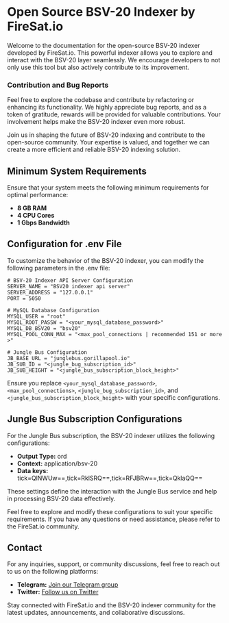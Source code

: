 
# Open Source BSV-20 Indexer by FireSat.io

Welcome to the documentation for the open-source BSV-20 indexer developed by FireSat.io. This powerful indexer allows you to explore and interact with the BSV-20 layer seamlessly. We encourage developers to not only use this tool but also actively contribute to its improvement.

### Contribution and Bug Reports

Feel free to explore the codebase and contribute by refactoring or enhancing its functionality. We highly appreciate bug reports, and as a token of gratitude, rewards will be provided for valuable contributions. Your involvement helps make the BSV-20 indexer even more robust.

Join us in shaping the future of BSV-20 indexing and contribute to the open-source community. Your expertise is valued, and together we can create a more efficient and reliable BSV-20 indexing solution.

## Minimum System Requirements

Ensure that your system meets the following minimum requirements for optimal performance:

- **8 GB RAM**
- **4 CPU Cores**
- **1 Gbps Bandwidth**

## Configuration for .env File

To customize the behavior of the BSV-20 indexer, you can modify the following parameters in the .env file:

```env
# BSV-20 Indexer API Server Configuration
SERVER_NAME = "BSV20 indexer api server"
SERVER_ADDRESS = "127.0.0.1"
PORT = 5050

# MySQL Database Configuration
MYSQL_USER = "root"
MYSQL_ROOT_PASSW = "<your_mysql_database_password>"
MYSQL_DB_BSV20 = "bsv20"
MYSQL_POOL_CONN_MAX = "<max_pool_connections | recommended 151 or more >"

# Jungle Bus Configuration
JB_BASE_URL = "junglebus.gorillapool.io"
JB_SUB_ID = "<jungle_bug_subscription_id>"
JB_SUB_HEIGHT = "<jungle_bus_subscription_block_height>"
```

Ensure you replace `<your_mysql_database_password>`, `<max_pool_connections>`, `<jungle_bug_subscription_id>`, and `<jungle_bus_subscription_block_height>` with your specific configurations.

## Jungle Bus Subscription Configurations

For the Jungle Bus subscription, the BSV-20 indexer utilizes the following configurations:

- **Output Type:** ord
- **Context:** application/bsv-20
- **Data keys:** tick=QlNWUw==,tick=RklSRQ==,tick=RFJBRw==,tick=QklaQQ==

These settings define the interaction with the Jungle Bus service and help in processing BSV-20 data effectively.

Feel free to explore and modify these configurations to suit your specific requirements. If you have any questions or need assistance, please refer to the FireSat.io community.

## Contact

For any inquiries, support, or community discussions, feel free to reach out to us on the following platforms:

- **Telegram:** [Join our Telegram group](https://t.me/firesats)
- **Twitter:** [Follow us on Twitter](https://twitter.com/FiresatWallet)

Stay connected with FireSat.io and the BSV-20 indexer community for the latest updates, announcements, and collaborative discussions. 